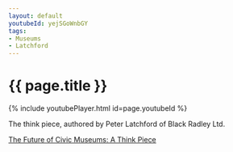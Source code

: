 ```yaml
---
layout: default
youtubeId: yejSGoWnbGY
tags:
- Museums
- Latchford
---
```

# {{ page.title }}

{% include youtubePlayer.html id=page.youtubeId %}

The think piece, authored by Peter Latchford of Black Radley Ltd.

[The Future of Civic Museums: A Think Piece]({{site.url}}/assets/civic_museums_think_piece.pdf) 
